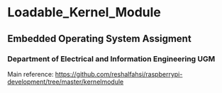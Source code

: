 # Loadable_Kernel_Module
## Embedded Operating System Assigment
### Department of Electrical and Information Engineering UGM

Main reference:
https://github.com/reshalfahsi/raspberrypi-development/tree/master/kernelmodule
